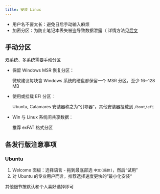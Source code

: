 ```yaml
---
title: 安装 Linux
---
```


- 用户名不要太长：避免日后手动输入麻烦
- 加密分区：为防止笔记本丢失被盗导致数据泄露（ 详情方法见[后文](./encrypt)

## 手动分区

双系统、多系统需要手动分区

- 保留 Windows MSR 恢复分区：

  微软建议每块含 Windows 系统的硬盘都保留一个 MSR 分区，至少 16~128 MB

- 使用或挂载 EFI 分区：

  Ubuntu, Calamares 安装器称之为“引导器”，其他安装器挂载到 `/boot/efi`

- Win 与 Linux 系统间共享数据：

  推荐 exFAT 格式分区

## 各发行版注意事项

### Ubuntu

1. Welcome 面板：选择语言 - 拖到最底部选 `中文(简体)`，然后“试用”
2. 对 Ubuntu 的专业用户而言，推荐选择速度更快的“最小化安装“

其他细节按默认和个人喜好选择即可
